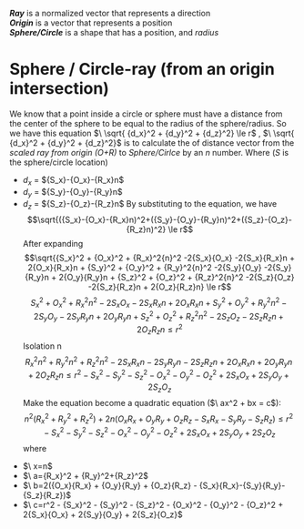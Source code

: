 ***Ray*** is a normalized vector that represents a direction <br>
***Origin*** is a vector that represents a position <br>
***Sphere/Circle*** is a shape that has a position, and *radius*

# Sphere / Circle-ray (from an origin intersection)
We know that a point inside a circle or sphere must have a distance from the center of the sphere to be equal to the radius of the sphere/radius. So we have this equation 
$\ \sqrt{ {d_x}^2 + {d_y}^2 + {d_z}^2} \le r\$ , $\ \sqrt{ {d_x}^2 + {d_y}^2 + {d_z}^2}\$ is to calculate the of distance vector from the *scaled ray from origin (O+R)* to *Sphere/Cirlce* by an *n* number.
Where (*S* is the sphere/circle location)
+ *d<sub>x</sub>* = $\{S_x}-{O_x}-{R_x}n\$
+ *d<sub>y</sub>* = $\{S_y}-{O_y}-{R_y}n\$
+ *d<sub>z</sub>* = $\{S_z}-{O_z}-{R_z}n\$
By substituting to the equation, we have
$$\sqrt{({S_x}-{O_x}-{R_x}n)^2+({S_y}-{O_y}-{R_y}n)^2+({S_z}-{O_z}-{R_z}n)^2} \le r$$
After expanding
$$\sqrt{{S_x}^2 + {O_x}^2 + {R_x}^2{n}^2 -2{S_x}{O_x} -2{S_x}{R_x}n + 2{O_x}{R_x}n + {S_y}^2 + {O_y}^2 + {R_y}^2{n}^2 -2{S_y}{O_y} -2{S_y}{R_y}n + 2{O_y}{R_y}n + {S_z}^2 + {O_z}^2 + {R_z}^2{n}^2 -2{S_z}{O_z} -2{S_z}{R_z}n + 2{O_z}{R_z}n}  \le  r$$
$${S_x}^2 + {O_x}^2 + {R_x}^2{n}^2 -2{S_x}{O_x} -2{S_x}{R_x}n + 2{O_x}{R_x}n + {S_y}^2 + {O_y}^2 + {R_y}^2{n}^2 -2{S_y}{O_y} -2{S_y}{R_y}n + 2{O_y}{R_y}n + {S_z}^2 + {O_z}^2 + {R_z}^2{n}^2 -2{S_z}{O_z} -2{S_z}{R_z}n + 2{O_z}{R_z}n  \le  r^2$$
Isolation n
$${R_x}^2{n}^2 + {R_y}^2{n}^2 + {R_z}^2{n}^2 -2{S_x}{R_x}n -2{S_y}{R_y}n -2{S_z}{R_z}n + 2{O_x}{R_x}n + 2{O_y}{R_y}n + 2{O_z}{R_z}n \le r^2 - {S_x}^2 - {S_y}^2 - {S_z}^2 - {O_x}^2 - {O_y}^2 - {O_z}^2 + 2{S_x}{O_x} + 2{S_y}{O_y} + 2{S_z}{O_z}$$
Make the equation become a quadratic equation ($\ ax^2 + bx = c\$):
$$n^2({R_x}^2 + {R_y}^2+{R_z}^2) + 2n({O_x}{R_x} + {O_y}{R_y} + {O_z}{R_z} - {S_x}{R_x}-{S_y}{R_y}-{S_z}{R_z}) \le r^2 - {S_x}^2 - {S_y}^2 - {S_z}^2 - {O_x}^2 - {O_y}^2 - {O_z}^2 + 2{S_x}{O_x} + 2{S_y}{O_y} + 2{S_z}{O_z}$$
where
- $\ x=n\$
- $\ a={R_x}^2 + {R_y}^2+{R_z}^2\$
- $\ b=2({O_x}{R_x} + {O_y}{R_y} + {O_z}{R_z} - {S_x}{R_x}-{S_y}{R_y}-{S_z}{R_z})\$
- $\ c=r^2 - {S_x}^2 - {S_y}^2 - {S_z}^2 - {O_x}^2 - {O_y}^2 - {O_z}^2 + 2{S_x}{O_x} + 2{S_y}{O_y} + 2{S_z}{O_z}\$
